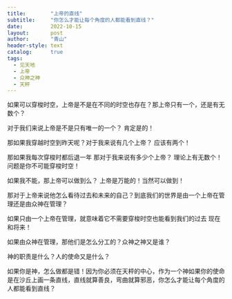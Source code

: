 ```yaml
---
title:        "上帝的直线"
subtitle:     "你怎么才能让每个角度的人都能看到直线？"
date:         2022-10-15
layout:       post
author:       "青山"
header-style: text
catalog:      true
tags:
  - 见天地
  - 上帝
  - 众神之神
  - 天秤
---
```


如果可以穿梭时空，上帝是不是在不同的时空也存在？那上帝只有一个，还是有无数个？

对于我们来说上帝是不是只有唯一的一个？
肯定是的！

那如果我穿越时空到昨天呢？对于我来说有几个上帝？
应该有两个！

那如果我每次穿梭时都后退一年 那对于我来说有多少个上帝？
理论上有无数个！问题是你不可能穿梭时空！

如果我不能，那上帝可以做到么？
上帝是万能的！当然可以做到！

那对于上帝来说他怎么看待过去和未来的自己？到底我们的世界是由一个上帝在管理还是由众神在管理？

如果只由一个上帝在管理，就意味着它不需要穿梭时空也能看到我们的过去 现在 和将来！

如果由众神在管理，那他们是怎么分工的？众神之神又是谁？

神的职责是什么？人的使命又是什么？

如果你是神，怎么做都是错！因为你必须在天枰的中心，作为一个神如果你的使命是在沙丘上画一条直线，直线就算善良，弯曲就算邪恶，你怎么才能让每个角度的人都能看到直线？